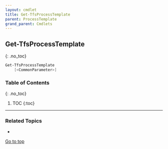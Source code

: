```yaml
---
layout: cmdlet
title: Get-TfsProcessTemplate
parent: ProcessTemplate
grand_parent: Cmdlets
---
```

## Get-TfsProcessTemplate
{: .no_toc}



```powershell
Get-TfsProcessTemplate
    [<CommonParameter>]

```

### Table of Contents
{: .no_toc}

1. TOC
{:toc}

-----

### Related Topics

* 


[Go to top](#get-tfsprocesstemplate)

